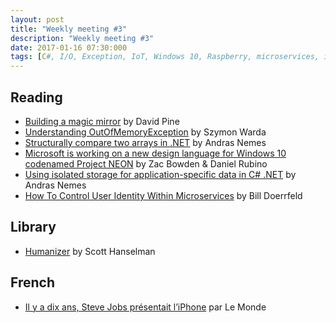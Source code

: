 ```yaml
---
layout: post
title: "Weekly meeting #3"
description: "Weekly meeting #3"
date: 2017-01-16 07:30:000
tags: [C#, I/O, Exception, IoT, Windows 10, Raspberry, microservices, identity, humanizer, library, iPhone]
---
```


## Reading

* [Building a magic mirror](https://ievangelist.github.io/blog/building-a-magic-mirror/) by David Pine
* [Understanding OutOfMemoryException](http://indexoutofrange.com/Understanding-OutOfMemoryException/) by Szymon Warda
* [Structurally compare two arrays in .NET](https://dotnetcodr.com/2017/01/07/structurally-compare-two-arrays-in-net-2/) by Andras Nemes
* [Microsoft is working on a new design language for Windows 10 codenamed Project NEON](http://www.windowscentral.com/new-design-language-windows-10-project-neon) by Zac Bowden & Daniel Rubino
* [Using isolated storage for application-specific data in C# .NET](https://dotnetcodr.com/2017/01/10/using-isolated-storage-for-application-specific-data-in-c-net/) by Andras Nemes
* [How To Control User Identity Within Microservices](http://nordicapis.com/how-to-control-user-identity-within-microservices/) by Bill Doerrfeld

## Library

* [Humanizer](http://www.hanselman.com/blog/NuGetPackageOfTheWeekHumanizerMakesNETDataTypesMoreHuman.aspx) by Scott Hanselman

## French

* [Il y a dix ans, Steve Jobs présentait l’iPhone](http://www.lemonde.fr/economie/video/2017/01/09/il-y-a-dix-ans-steve-jobs-presentait-l-iphone_5059845_3234.html) par Le Monde